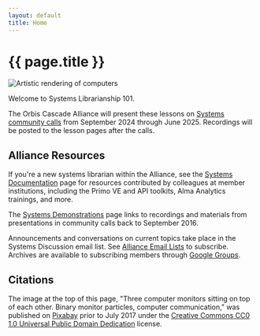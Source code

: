 ```yaml
---
layout: default
title: Home
---
```


# {{ page.title }}

![Artistic rendering of computers](/systems-librarianship/assets/img/binary-monitor-particles-600px.jpg)

Welcome to Systems Librarianship 101.

The Orbis Cascade Alliance will present these lessons on [Systems community calls](https://www.orbiscascade.org/programs/systems/calls/) from September 2024 through June 2025. Recordings will be posted to the lesson pages after the calls.

## Alliance Resources

If you're a new systems librarian within the Alliance, see the [Systems Documentation](https://www.orbiscascade.org/programs/systems/documentation/) page for resources contributed by colleagues at member institutions, including the Primo VE and API toolkits, Alma Analytics trainings, and more.

The [Systems Demonstrations](https://www.orbiscascade.org/programs/systems/calls/demos/) page links to recordings and materials from presentations in community calls back to September 2016.

Announcements and conversations on current topics take place in the Systems Discussion email list. See [Alliance Email Lists](https://www.orbiscascade.org/about/contact/email-lists/) to subscribe. Archives are available to subscribing members through [Google Groups](https://groups.google.com/a/orbiscascade.org/g/sys-discussion).

## Citations
The image at the top of this page, "Three computer monitors sitting on top of each other. Binary monitor particles, computer communication," was published on [Pixabay](https://pixabay.com/) prior to July 2017 under the [Creative Commons CC0 1.0 Universal Public Domain Dedication](https://web.archive.org/web/20161229043156/https://pixabay.com/en/service/terms/) license.
